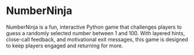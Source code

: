 # NumberNinja
NumberNinja is a fun, interactive Python game that challenges players to guess a randomly selected number between 1 and 100. With layered hints, close-call feedback, and motivational exit messages, this game is designed to keep players engaged and returning for more.

